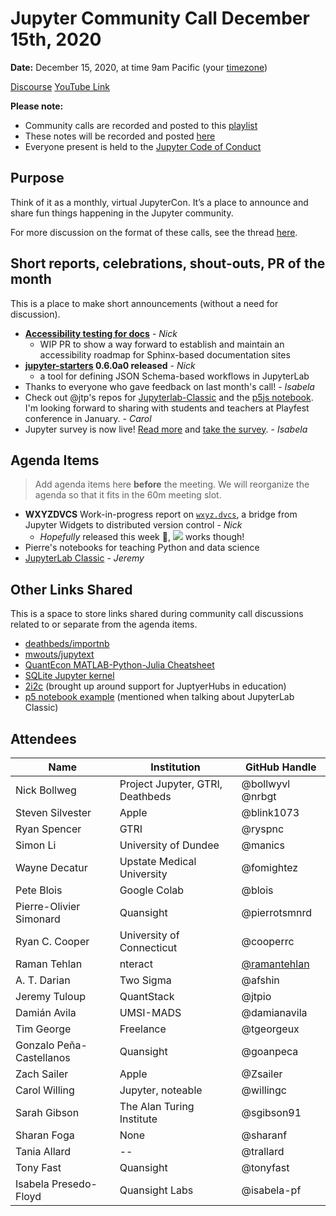 # Jupyter Community Call December 15th, 2020

**Date:** December 15, 2020, at time 9am Pacific (your [timezone](https://arewemeetingyet.com/Los%20Angeles/2020-12-15/9:00/Jupyter%20Community%20Call))

[Discourse](https://discourse.jupyter.org/t/jupyter-community-calls/668)
[YouTube Link](https://youtu.be/IlYP6q2H1M8 )

**Please note:**
- Community calls are recorded and posted to this [playlist](https://www.youtube.com/playlist?list=PLUrHeD2K9Cmkoamm4NjLmvXC4Y6E1o8SP)
- These notes will be recorded and posted [here](https://jupyter.readthedocs.io/en/latest/community/community-call-notes/index.html)
- Everyone present is held to the [Jupyter Code of Conduct](https://jupyter.org/conduct)

## Purpose

Think of it as a monthly, virtual JupyterCon. It’s a place to announce and share fun things happening in the Jupyter community.

For more discussion on the format of these calls, see the thread [here](https://discourse.jupyter.org/t/reviving-the-all-jupyter-team-meetings/423).

## Short reports, celebrations, shout-outs, PR of the month

This is a place to make short announcements (without a need for discussion). 

* **[Accessibility testing for docs](https://github.com/pandas-dev/pydata-sphinx-theme/pull/294)**  - _Nick_
  * WIP PR to show a way forward to establish and maintain an accessibility roadmap for Sphinx-based documentation sites
* **[jupyter-starters](https://github.com/deathbeds/jupyterlab-starters) 0.6.0a0 released** - _Nick_ 
  * a tool for defining JSON Schema-based workflows in JupyterLab
* Thanks to everyone who gave feedback on last month's call! - _Isabela_
* Check out @jtp's repos for [Jupyterlab-Classic](https://github.com/jtpio/jupyterlab-classic) and the [p5js notebook](https://github.com/jtpio/p5-notebook). I'm looking forward to sharing with students and teachers at Playfest conference in January. - _Carol_
* Jupyter survey is now live! [Read more](https://blog.jupyter.org/survey-jupyterlab-and-beyond-88c7fbd27a79) and [take the survey](https://www.surveymonkey.com/r/LCB7GBF). - _Isabela_


## Agenda Items

> Add agenda items here **before** the meeting. We will reorganize the agenda so that it fits in the 60m meeting slot.

* **WXYZDVCS** Work-in-progress report on [`wxyz.dvcs`](https://github.com/deathbeds/wxyz), a bridge from Jupyter Widgets to distributed version control - _Nick_
  * _Hopefully_ released this week 🤞, [![ ][binder]](https://mybinder.org/v2/gh/deathbeds/wxyz/master?urlpath=lab/tree/src/py/wxyz_notebooks/src/wxyz/notebooks/index.ipynb) works though!
* Pierre's notebooks for teaching Python and data science
* [JupyterLab Classic](https://github.com/jtpio/jupyterlab-classic) - *Jeremy*

[binder]: https://mybinder.org/badge_logo.svg

## Other Links Shared

This is a space to store links shared during community call discussions related to or separate from the agenda items.
- [deathbeds/importnb](https://github.com/deathbeds/importnb)
- [mwouts/jupytext](https://github.com/mwouts/jupytext)
- [QuantEcon MATLAB-Python-Julia Cheatsheet](https://cheatsheets.quantecon.org)
- [SQLite Jupyter kernel](https://blog.jupyter.org/a-jupyter-kernel-for-sqlite-9549c5dcf551)
- [2i2c](https://2i2c.org/) (brought up around support for JuptyerHubs in education)
- [p5 notebook example](https://p5-notebook.now.sh) (mentioned when talking about JupyterLab Classic)

## Attendees

|   Name             |           Institution            | GitHub Handle                     |
|--------------------|----------------------------------|-----------------------------------|
| Nick Bollweg       | Project Jupyter, GTRI, Deathbeds | @bollwyvl @nrbgt |
| Steven Silvester   | Apple                            | @blink1073 |
| Ryan Spencer       | GTRI                             | @ryspnc |
| Simon Li | University of Dundee | @manics |
| Wayne Decatur      | Upstate Medical University       | @fomightez |
| Pete Blois         | Google Colab                     | @blois      | 
| Pierre-Olivier Simonard | Quansight | @pierrotsmnrd 
| Ryan C. Cooper | University of Connecticut | @cooperrc |
| Raman Tehlan | nteract | [@ramantehlan](https://github.com/ramantehlan) |
| A. T. Darian | Two Sigma | @afshin |
| Jeremy Tuloup | QuantStack | @jtpio
| Damián Avila | UMSI-MADS | @damianavila |
| Tim George | Freelance | @tgeorgeux |
| Gonzalo Peña-Castellanos | Quansight | @goanpeca |
| Zach Sailer | Apple | @Zsailer |
| Carol Willing | Jupyter, noteable| @willingc |
| Sarah Gibson | The Alan Turing Institute | @sgibson91
| Sharan Foga | None | @sharanf
| Tania Allard | --  | @trallard
| Tony Fast | Quansight | @tonyfast
| Isabela Presedo-Floyd | Quansight Labs | @isabela-pf
